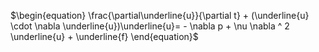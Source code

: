$\begin{equation}
\frac{\partial\underline{u}}{\partial t} + (\underline{u} \cdot \nabla \underline{u})\underline{u}= - \nabla p + \nu  \nabla ^ 2 \underline{u} + \underline{f}
\end{equation}$
